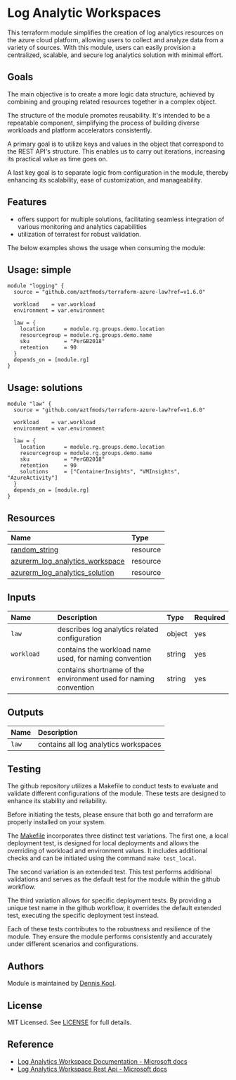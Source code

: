 # Log Analytic Workspaces

This terraform module simplifies the creation of log analytics resources on the azure cloud platform, allowing users to collect and analyze data from a variety of sources. With this module, users can easily provision a centralized, scalable, and secure log analytics solution with minimal effort.

## Goals

The main objective is to create a more logic data structure, achieved by combining and grouping related resources together in a complex object.

The structure of the module promotes reusability. It's intended to be a repeatable component, simplifying the process of building diverse workloads and platform accelerators consistently.

A primary goal is to utilize keys and values in the object that correspond to the REST API's structure. This enables us to carry out iterations, increasing its practical value as time goes on.

A last key goal is to separate logic from configuration in the module, thereby enhancing its scalability, ease of customization, and manageability.

## Features

- offers support for multiple solutions, facilitating seamless integration of various monitoring and analytics capabilities
- utilization of terratest for robust validation.

The below examples shows the usage when consuming the module:

## Usage: simple

```hcl
module "logging" {
  source = "github.com/aztfmods/terraform-azure-law?ref=v1.6.0"

  workload    = var.workload
  environment = var.environment

  law = {
    location      = module.rg.groups.demo.location
    resourcegroup = module.rg.groups.demo.name
    sku           = "PerGB2018"
    retention     = 90
  }
  depends_on = [module.rg]
}
```

## Usage: solutions

```hcl
module "law" {
  source = "github.com/aztfmods/terraform-azure-law?ref=v1.6.0"

  workload    = var.workload
  environment = var.environment

  law = {
    location      = module.rg.groups.demo.location
    resourcegroup = module.rg.groups.demo.name
    sku           = "PerGB2018"
    retention     = 90
    solutions     = ["ContainerInsights", "VMInsights", "AzureActivity"]
  }
  depends_on = [module.rg]
}
```

## Resources

| Name | Type |
| :-- | :-- |
| [random_string](https://registry.terraform.io/providers/hashicorp/random/latest/docs/resources/string) | resource |
| [azurerm_log_analytics_workspace](https://registry.terraform.io/providers/hashicorp/azurerm/latest/docs/resources/log_analytics_workspace) | resource |
| [azurerm_log_analytics_solution](https://registry.terraform.io/providers/hashicorp/azurerm/latest/docs/resources/log_analytics_solution) | resource |

## Inputs

| Name | Description | Type | Required |
| :-- | :-- | :-- | :-- |
| `law` | describes log analytics related configuration | object | yes |
| `workload` | contains the workload name used, for naming convention	| string | yes |
| `environment` | contains shortname of the environment used for naming convention	| string | yes |

## Outputs

| Name | Description |
| :-- | :-- |
| `law` | contains all log analytics workspaces |

## Testing

The github repository utilizes a Makefile to conduct tests to evaluate and validate different configurations of the module. These tests are designed to enhance its stability and reliability.

Before initiating the tests, please ensure that both go and terraform are properly installed on your system.

The [Makefile](Makefile) incorporates three distinct test variations. The first one, a local deployment test, is designed for local deployments and allows the overriding of workload and environment values. It includes additional checks and can be initiated using the command ```make test_local```.

The second variation is an extended test. This test performs additional validations and serves as the default test for the module within the github workflow.

The third variation allows for specific deployment tests. By providing a unique test name in the github workflow, it overrides the default extended test, executing the specific deployment test instead.

Each of these tests contributes to the robustness and resilience of the module. They ensure the module performs consistently and accurately under different scenarios and configurations.

## Authors

Module is maintained by [Dennis Kool](https://github.com/dkooll).

## License

MIT Licensed. See [LICENSE](https://github.com/aztfmods/terraform-azure-law/blob/main/LICENSE) for full details.

## Reference

- [Log Analytics Workspace Documentation - Microsoft docs](https://learn.microsoft.com/en-us/azure/azure-monitor/logs/log-analytics-workspace-overview)
- [Log Analytics Workspace Rest Api - Microsoft docs](https://learn.microsoft.com/en-us/rest/api/loganalytics/)
